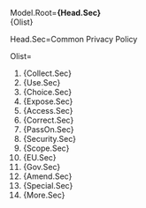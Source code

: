 Model.Root=<b>{Head.Sec}</b><br>{Olist}

Head.Sec=Common Privacy Policy

Olist=<ol><li>{Collect.Sec}<li>{Use.Sec}<li>{Choice.Sec}<li>{Expose.Sec}<li>{Access.Sec}<li>{Correct.Sec}<li>{PassOn.Sec}<li>{Security.Sec}<li>{Scope.Sec}<li>{EU.Sec}<li>{Gov.Sec}<li>{Amend.Sec}<li>{Special.Sec}<li>{More.Sec}</ol>